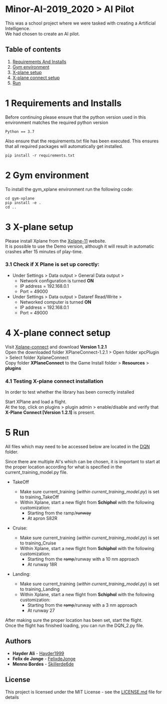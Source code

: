 # Minor-AI-2019_2020 > AI Pilot

This was a school project where we were tasked with creating a Artificial Intelligence.
\
We had chosen to create an AI pilot.
## Table of contents

1. [Requirements And Installs](#1-requirements-and-installs)
2. [Gym environment](#2-gym-environment)
3. [X-plane setup](#3-x-plane-setup)
4. [X-plane connect setup](#4-x-plane-connect-setup)
5. [Run](#5-run)

# 1 Requirements and Installs
Before continuing please ensure that the python version used in this environment matches the required python version
```
Python == 3.7
```
Also ensure that the requirements.txt file has been executed. This ensures that all required packages will 
automatically get installed.
```
pip install -r requirements.txt
```

# 2 Gym environment
To install the gym_xplane environment run the following code: 
```
cd gym-xplane
pip install -e .
cd ..
```

# 3 X-plane setup
Please install Xplane from the [Xplane-11](https://www.x-plane.com/) website.
\
It is possible to use the Demo version, although it will result in automatic crashes after 15 minutes of play-time.  

### 3.1 Check if X Plane is set up corectly:
* Under Settings > Data output > General Data output > 
  * Network configuration is turned **ON**
  * IP address  =                   192.168.0.1
  * Port        =                   49000
* Under Settings > Data output > Dataref Read/Write >
  * Networked computer is turned    **ON**
  * IP address  =                   192.168.0.1
  * Port        =                   49000

# 4 X-plane connect setup
Visit [Xplane-connect](https://github.com/nasa/XPlaneConnect/releases) and download **Version 1.2.1**
\
Open the downloaded folder XPlaneConnect-1.2.1 > Open folder xpcPlugin > Select folder XplaneConnect
\
Copy folder **XPlaneConnect** to the Game Install folder > **Resources** > **plugins**

### 4.1 Testing X-plane connect installation
In order to test whether the library has been correctly installed

Start XPlane and load a flight.
\
At the top, click on plugins > plugin admin > enable/disable and verify that **X-Plane Connect [Version 1.2.1]** is present. 

# 5 Run
All files which may need to be accessed below are located in the 
[DQN](https://github.com/Skillerde6de/Minor-AI-2019_2020/tree/master/DQN) folder. 

Since there are multiple AI's which can be chosen, it is important to start at the proper location according for what
is specified in the current_training_model.py file.

* TakeOff
    * Make sure current_training (_within current_training_model.py_) is set to training_TakeOff
    * Within Xplane, start a new flight from **Schiphol** with the following customization:
        * Starting from the ramp/~~runway~~ 
        * At apron S82R

* Cruise:
    * Make sure current_training (_within current_training_model.py_) is set to training_Cruise
    * Within Xplane, start a new flight from **Schiphol** with the following customization:
        * Starting from the ~~ramp~~/runway with a 10 nm approach
        * At runway 18R

* Landing: 
    * Make sure current_training (_within current_training_model.py_) is set to training_Landing
    * Within Xplane, start a new flight from **Schiphol** with the following customization:
        * Starting from the ~~ramp~~/runway with a 3 nm approach
        * At runway 27

After making sure the proper location has been set, start the flight.
\
Once the flight has finished loading, you can run the DQN_2.py file.

## Authors

* **Hayder Ali**  - [Hayder1999](https://github.com/Hayder1999)
* **Felix de Jonge**  - [FelixdeJonge](https://github.com/FelixdeJonge)
* **Menno Bordes**  - [Skillerde6de](https://github.com/Skillerde6de)

## License

This project is licensed under the MIT License - see the [LICENSE.md](https://github.com/Skillerde6de/Minor-AI-2019_2020/blob/master/LICENSE) file for details
